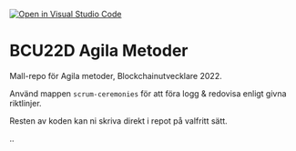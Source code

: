 [![Open in Visual Studio Code](https://classroom.github.com/assets/open-in-vscode-c66648af7eb3fe8bc4f294546bfd86ef473780cde1dea487d3c4ff354943c9ae.svg)](https://classroom.github.com/online_ide?assignment_repo_id=9675742&assignment_repo_type=AssignmentRepo)
# BCU22D Agila Metoder
Mall-repo för Agila metoder, Blockchainutvecklare 2022.

Använd mappen `scrum-ceremonies` för att föra logg & redovisa enligt givna riktlinjer.

Resten av koden kan ni skriva direkt i repot på valfritt sätt.

..
